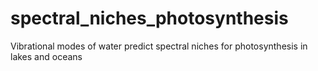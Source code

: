 # spectral_niches_photosynthesis
Vibrational modes of water predict spectral niches for photosynthesis in lakes and oceans

